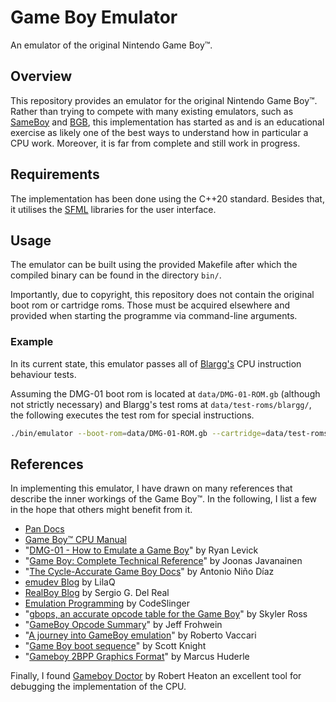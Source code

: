 
# Game Boy Emulator

An emulator of the original Nintendo Game Boy™.

## Overview

This repository provides an emulator for the original Nintendo Game Boy™. Rather than trying to compete with many existing emulators, such as [SameBoy](https://sameboy.github.io/) and [BGB](https://bgb.bircd.org/), this implementation has started as and is an educational exercise as likely one of the best ways to understand how in particular a CPU work. Moreover, it is far from complete and still work in progress.

## Requirements

The implementation has been done using the C++20 standard. Besides that, it utilises the [SFML](https://www.sfml-dev.org/) libraries for the user interface.

## Usage

The emulator can be built using the provided Makefile after which the compiled binary can be found in the directory `bin/`.

Importantly, due to copyright, this repository does not contain the original boot rom or cartridge roms. Those must be acquired elsewhere and provided when starting the programme via command-line arguments.

### Example

In its current state, this emulator passes all of [Blargg's](https://github.com/retrio/gb-test-roms) CPU instruction behaviour tests.

Assuming the DMG-01 boot rom is located at `data/DMG-01-ROM.gb` (although not strictly necessary) and Blargg's test roms at `data/test-roms/blargg/`, the following executes the test rom for special instructions.

```bash
./bin/emulator --boot-rom=data/DMG-01-ROM.gb --cartridge=data/test-roms/blargg/cpu_instrs/individual/01-special.gb
```

## References

In implementing this emulator, I have drawn on many references that describe the inner workings of the Game Boy™. In the following, I list a few in the hope that others might benefit from it.

* [Pan Docs](https://gbdev.io/pandocs/)
* [Game Boy™ CPU Manual](http://marc.rawer.de/Gameboy/Docs/GBCPUman.pdf)
* "[DMG-01 - How to Emulate a Game Boy](https://rylev.github.io/DMG-01/)" by Ryan Levick
* "[Game Boy: Complete Technical Reference](https://gekkio.fi/files/gb-docs/gbctr.pdf)" by Joonas Javanainen
* "[The Cycle-Accurate Game Boy Docs](https://github.com/AntonioND/giibiiadvance/blob/master/docs/TCAGBD.pdf)" by Antonio Niño Díaz
* [emudev Blog](https://emudev.de/gameboy-emulator/overview/) by LilaQ
* [RealBoy Blog](https://realboyemulator.wordpress.com/) by Sergio G. Del Real
* [Emulation Programming](http://www.codeslinger.co.uk/pages/projects/gameboy.html) by CodeSlinger
* "[gbops, an accurate opcode table for the Game Boy](https://izik1.github.io/gbops/)" by Skyler Ross
* "[GameBoy Opcode Summary](www.devrs.com/gb/files/opcodes.html)" by Jeff Frohwein
* "[A journey into GameBoy emulation](https://robertovaccari.com/blog/2020_09_26_gameboy/)" by Roberto Vaccari
* "[Game Boy boot sequence](https://knight.sc/reverse%20engineering/2018/11/19/game-boy-boot-sequence.html)" by Scott Knight
* "[Gameboy 2BPP Graphics Format](https://www.huderlem.com/demos/gameboy2bpp.html)" by Marcus Huderle

Finally, I found [Gameboy Doctor](https://robertheaton.com/gameboy-doctor/) by Robert Heaton an excellent tool for debugging the implementation of the CPU.
